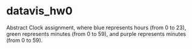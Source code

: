 # datavis_hw0

Abstract Clock assignment, where blue represents hours (from 0 to 23), green represents minutes (from 0 to 59), and purple represents minutes (from 0 to 59).
